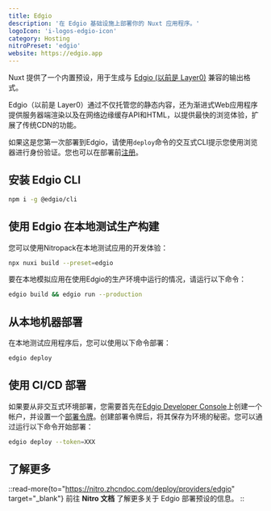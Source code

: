 ```yaml
---
title: Edgio
description: '在 Edgio 基础设施上部署你的 Nuxt 应用程序。'
logoIcon: 'i-logos-edgio-icon'
category: Hosting
nitroPreset: 'edgio'
website: https://edgio.app
---
```


Nuxt 提供了一个内置预设，用于生成与 [Edgio (以前是 Layer0)](https://edg.io/) 兼容的输出格式。

Edgio（以前是 Layer0）通过不仅托管您的静态内容，还为渐进式Web应用程序提供服务器端渲染以及在网络边缘缓存API和HTML，以提供最快的浏览体验，扩展了传统CDN的功能。

如果这是您第一次部署到Edgio，请使用`deploy`命令的交互式CLI提示您使用浏览器进行身份验证。您也可以在部署前[注册](https://edgio.app/signup)。

## 安装 Edgio CLI

```bash
npm i -g @edgio/cli
```

## 使用 Edgio 在本地测试生产构建

您可以使用Nitropack在本地测试应用的开发体验：

```bash
npx nuxi build --preset=edgio
```

要在本地模拟应用在使用Edgio的生产环境中运行的情况，请运行以下命令：

```bash
edgio build && edgio run --production
```

## 从本地机器部署

在本地测试应用程序后，您可以使用以下命令部署：

```bash
edgio deploy
```

## 使用 CI/CD 部署

如果要从非交互式环境部署，您需要首先在[Edgio Developer Console](https://app.layer0.co)上创建一个帐户，并设置一个[部署令牌](https://docs.edg.io/guides/basics/deploy#deploy-from-ci)。创建部署令牌后，将其保存为环境的秘密。您可以通过运行以下命令开始部署：

```bash
edgio deploy --token=XXX
```

## 了解更多

::read-more{to="https://nitro.zhcndoc.com/deploy/providers/edgio" target="_blank"}
前往 **Nitro 文档** 了解更多关于 Edgio 部署预设的信息。
::
